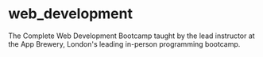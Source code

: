# web_development
The Complete Web Development Bootcamp taught by the lead instructor at the App Brewery, London's leading in-person programming bootcamp.
